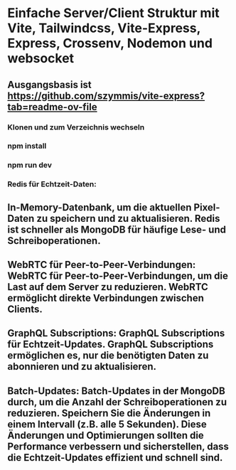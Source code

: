 # Einfache Server/Client Struktur mit Vite, Tailwindcss, Vite-Express, Express, Crossenv, Nodemon und websocket

## Ausgangsbasis ist https://github.com/szymmis/vite-express?tab=readme-ov-file

### Klonen und zum Verzeichnis wechseln

### npm install

### npm run dev

### Redis für Echtzeit-Daten:

## In-Memory-Datenbank, um die aktuellen Pixel-Daten zu speichern und zu aktualisieren. Redis ist schneller als MongoDB für häufige Lese- und Schreiboperationen.

## WebRTC für Peer-to-Peer-Verbindungen: WebRTC für Peer-to-Peer-Verbindungen, um die Last auf dem Server zu reduzieren. WebRTC ermöglicht direkte Verbindungen zwischen Clients.

## GraphQL Subscriptions: GraphQL Subscriptions für Echtzeit-Updates. GraphQL Subscriptions ermöglichen es, nur die benötigten Daten zu abonnieren und zu aktualisieren.

## Batch-Updates: Batch-Updates in der MongoDB durch, um die Anzahl der Schreiboperationen zu reduzieren. Speichern Sie die Änderungen in einem Intervall (z.B. alle 5 Sekunden). Diese Änderungen und Optimierungen sollten die Performance verbessern und sicherstellen, dass die Echtzeit-Updates effizient und schnell sind.
